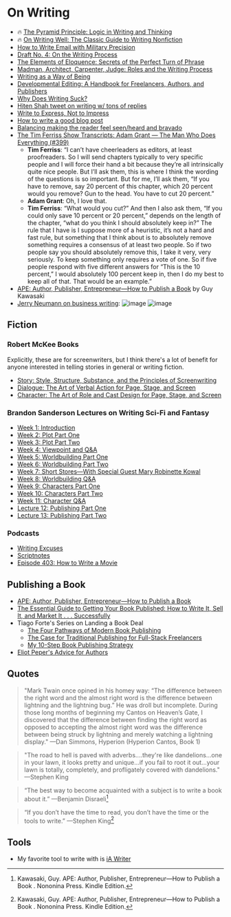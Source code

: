 # On Writing

- 🔥 [The Pyramid Principle: Logic in Writing and Thinking](https://www.amazon.com/Pyramid-Principle-Logic-Writing-Thinking/dp/0273710516)
- 🔥 [On Writing Well: The Classic Guide to Writing Nonfiction](https://www.amazon.com/gp/product/0060891548/)
- [How to Write Email with Military Precision](https://hbr.org/2016/11/how-to-write-email-with-military-precision)
- [Draft No. 4: On the Writing Process](https://www.amazon.com/Draft-No-4-Writing-Process/dp/0374142742)
- [The Elements of Eloquence: Secrets of the Perfect Turn of Phrase](https://www.amazon.com/Elements-Eloquence-Secrets-Perfect-Phrase/dp/042527618X)
- [Madman, Architect, Carpenter, Judge: Roles and the Writing Process](http://www.ut-ie.com/b/b_flowers.html)
- [Writing as a Way of Being](https://www.amazon.com/Writing-Way-Being-Instruction-Sustainability/dp/1612890571/)
- [Developmental Editing: A Handbook for Freelancers, Authors, and Publishers](https://www.amazon.com/Developmental-Editing-Freelancers-Publishers-Publishing/dp/0226595153/)
- [Why Does Writing Suck?](https://www.thecut.com/2019/06/why-does-writing-suck.html)
- [Hiten Shah tweet on writing w/ tons of replies](https://twitter.com/hnshah/status/1156064424018317312?s=20)
- [Write to Express, Not to Impress](https://medium.com/swlh/write-to-express-not-to-impress-465d628f39fe)
- [How to write a good blog post](https://om.co/2016/03/26/how-to-write-a-good-blog-post/)
- [Balancing making the reader feel seen/heard and bravado](https://twitter.com/robinsloan/status/1311311530269405184?s=20)
- [The Tim Ferriss Show Transcripts: Adam Grant — The Man Who Does Everything (#399)](https://tim.blog/2019/12/20/adam-grant-transcripts/)
  - **Tim Ferriss**: “I can’t have cheerleaders as editors, at least proofreaders. So I will send chapters typically to very specific people and I will force their hand a bit because they’re all intrinsically quite nice people. But I’ll ask them, this is where I think the wording of the questions is so important. But for me, I’ll ask them, “If you have to remove, say 20 percent of this chapter, which 20 percent would you remove? Gun to the head. You have to cut 20 percent.”
  - **Adam Grant**: Oh, I love that.
  - **Tim Ferriss**: “What would you cut?” And then I also ask them, “If you could only save 10 percent or 20 percent,” depends on the length of the chapter, “what do you think I should absolutely keep in?” The rule that I have is I suppose more of a heuristic, it’s not a hard and fast rule, but something that I think about is to absolutely remove something requires a consensus of at least two people. So if two people say you should absolutely remove this, I take it very, very seriously. To keep something only requires a vote of one. So if five people respond with five different answers for “This is the 10 percent,” I would absolutely 100 percent keep in, then I do my best to keep all of that. That would be an example.”
- [APE: Author, Publisher, Entrepreneur—How to Publish a Book](https://www.amazon.com/APE-Author-Publisher-Entrepreneur-How-Publish-ebook/dp/B00AGFU5VS) by Guy Kawasaki
- [Jerry Neumann on business writing](https://twitter.com/ganeumann/status/1227044247964176384?s=20):
![image](https://user-images.githubusercontent.com/1100418/75267894-ab1c3c80-57ab-11ea-85a5-8146af64b38a.png)
![image](https://user-images.githubusercontent.com/1100418/75267940-ba02ef00-57ab-11ea-92a2-33113a8c2bc2.png)

## Fiction
### Robert McKee Books
Explicitly, these are for screenwriters, but I think there's a lot of benefit for anyone interested in telling stories in general or writing fiction.
- [Story: Style, Structure, Substance, and the Principles of Screenwriting](https://www.amazon.com/Story-Structure-Substance-Principles-Screenwriting-ebook/dp/B0042FZVOY)
- [Dialogue: The Art of Verbal Action for Page, Stage, and Screen](https://www.amazon.com/Dialogue-Verbal-Action-Stage-Screen-ebook/dp/B017RQP30Q/ref=tmm_kin_swatch_0?_encoding=UTF8&qid=&sr=)
- [Character: The Art of Role and Cast Design for Page, Stage, and Screen](https://www.amazon.com/Character-Role-Design-Stage-Screen/dp/1455591955)

### Brandon Sanderson Lectures on Writing Sci-Fi and Fantasy
- [Week 1: Introduction](https://www.youtube.com/watch?v=-6HOdHEeosc)
- [Week 2: Plot Part One](https://www.youtube.com/watch?v=jrIogch5DBU)
- [Week 3: Plot Part Two](https://www.youtube.com/watch?v=Qgbsz7Gnrd8)
- [Week 4: Viewpoint and Q&A](https://www.youtube.com/watch?v=zVXFNw-xz3Y)
- [Week 5: Worldbuilding Part One](https://www.youtube.com/watch?v=ATNvOk5rIJA&t)
- [Week 6: Worldbuilding Part Two](https://www.youtube.com/watch?v=V2KpWOLTXx8)
- [Week 7: Short Stores—With Special Guest Mary Robinette Kowal](https://www.youtube.com/watch?v=blehVIDyuXk)
- [Week 8: Worldbuilding Q&A](https://www.youtube.com/watch?v=W1afbpM80b0)
- [Week 9: Characters Part One](https://www.youtube.com/watch?v=1NCiuI6F5O0)
- [Week 10: Characters Part Two](https://www.youtube.com/watch?v=fJfE-HMfSkk)
- [Week 11: Character Q&A](https://www.youtube.com/watch?v=VeXqndZdzwE)
- [Lecture 12: Publishing Part One](https://www.youtube.com/watch?v=-f0biNdwifI)
- [Lecture 13: Publishing Part Two](https://www.youtube.com/watch?v=tHdYX418PaA)

### Podcasts
- [Writing Excuses](https://writingexcuses.com/)
- [Scriptnotes](https://scriptnotes.net/)
 - [Episode 403: How to Write a Movie](https://www.youtube.com/watch?v=vSX-DROZuzY)

## Publishing a Book
- [APE: Author, Publisher, Entrepreneur—How to Publish a Book](https://www.amazon.com/APE-Author-Publisher-Entrepreneur-How-Publish-ebook/dp/B00AGFU5VS)
- [The Essential Guide to Getting Your Book Published: How to Write It, Sell It, and Market It . . . Successfully](https://www.amazon.com/gp/product/B004FLL4IM)
- Tiago Forte's Series on Landing a Book Deal
  - [The Four Pathways of Modern Book Publishing](https://fortelabs.co/blog/the-four-pathways-of-modern-book-publishing/)
  - [The Case for Traditional Publishing for Full-Stack Freelancers](https://fortelabs.co/blog/the-case-for-traditional-publishing-for-full-stack-freelancers/)
  - [My 10-Step Book Publishing Strategy](https://fortelabs.co/blog/my-10-step-book-publishing-strategy/)
- [Eliot Peper's Advice for Authors](https://www.eliotpeper.com/2020/01/advice-for-authors.html)


## Quotes
> "Mark Twain once opined in his homey way: “The difference between the right word and the almost right word is the difference between lightning and the lightning bug.” He was droll but incomplete. During those long months of beginning my Cantos on Heaven’s Gate, I discovered that the difference between finding the right word as opposed to accepting the almost right word was the difference between being struck by lightning and merely watching a lightning display." —Dan Simmons, Hyperion (Hyperion Cantos, Book 1)

> "The road to hell is paved with adverbs....they're like dandelions...one in your lawn, it looks pretty and unique...if you fail to root it out...your lawn is totally, completely, and profligately covered with dandelions." —Stephen King

> “The best way to become acquainted with a subject is to write a book about it.” —Benjamin Disraeli[^1]

> “If you don’t have the time to read, you don’t have the time or the tools to write.” —Stephen King[^2]

## Tools
- My favorite tool to write with is [iA Writer](https://ia.net/writer)

[^1]: Kawasaki, Guy. APE: Author, Publisher, Entrepreneur—How to Publish a Book . Nononina Press. Kindle Edition. 
[^2]: Kawasaki, Guy. APE: Author, Publisher, Entrepreneur—How to Publish a Book . Nononina Press. Kindle Edition. 
